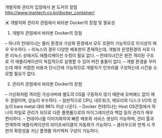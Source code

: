 개발자와 관리자 입장에서 본 도커의 장점
http://www.mantech.co.kr/docker_container/

▣ 개발자와 관리자 관점에서 바라본 Docker의 장점 및 필요성

1. 개발자 관점에서 바라본 Docker의 장점

–  하나의 컨테이너는 물리 환경과 가상화 환경에서 모두 호환이 가능하므로 이식성이 매우 우수하다.
–  리눅스의 경우 다양한 배포판이 존재하는데, 개발과 운영환경의 서로 다른 리눅스 상에서도 애플리케이션 수정이 필요 없다.
–  컨테이너간은 완전 격리된 구조로 각 애플리케이션이 독립적으로 실행할 수 있어 버전 충돌이 없다.
–  개발 환경을 꾸미는데 매우 저렴한 비용과 단시간에 가능하므로 개발자가 인프라를 구성하는데 시간을 소모할 필요가 없다.

2. 관리자 관점에서 바라본 Docker의 장점

–  가상화처럼 격리된 가상서버에 별도의 OS를 구동하지 않기 때문에 오버헤드 없이 매우 경량이며, 성능이 우수하다.
–  일반적으로 CPU, 네트워크, 메모리와 디스크 I/O의 성능이 bare metal 대비 98% 이상 나온다.
–  Docker 컨테이너는 Host OS관점에서 하나의 파일로 관리가 되므로 다른 플랫폼으로의 마이그레이션과 백업 등의 관리가 매우 편리하다.
–  컨테이너를 이미지화하여 빠른 배포와 서비스 생성이 가능하며, 관리 툴과 연계하여 애플리케이션의 라이프싸이클의 자동화가 가능하다.
–  클라우드와 연계 시 무한의 확장성을 지닌 플랫폼 아키텍처 구성이 가능하다.
